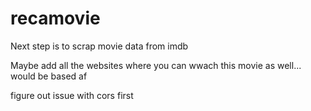 # recamovie

Next step is to scrap movie data from imdb

Maybe add all the websites where you can wwach this movie as well... would be based af

figure out issue with cors first 